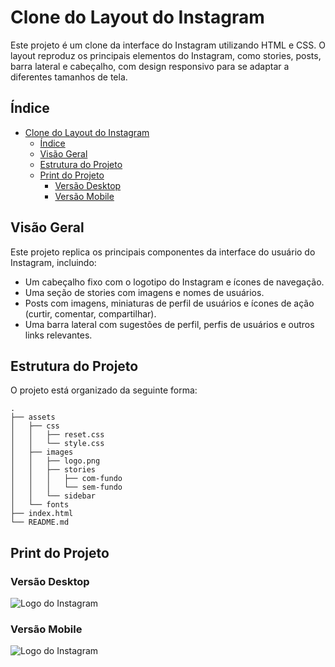 # Clone do Layout do Instagram

Este projeto é um clone da interface do Instagram utilizando HTML e CSS. O layout reproduz os principais elementos do Instagram, como stories, posts, barra lateral e cabeçalho, com design responsivo para se adaptar a diferentes tamanhos de tela.

## Índice

- [Clone do Layout do Instagram](#clone-do-layout-do-instagram)
  - [Índice](#índice)
  - [Visão Geral](#visão-geral)
  - [Estrutura do Projeto](#estrutura-do-projeto)
  - [Print do Projeto](#print-do-projeto)
    - [Versão Desktop](#versão-desktop)
    - [Versão Mobile](#versão-mobile)

## Visão Geral

Este projeto replica os principais componentes da interface do usuário do Instagram, incluindo:

- Um cabeçalho fixo com o logotipo do Instagram e ícones de navegação.
- Uma seção de stories com imagens e nomes de usuários.
- Posts com imagens, miniaturas de perfil de usuários e ícones de ação (curtir, comentar, compartilhar).
- Uma barra lateral com sugestões de perfil, perfis de usuários e outros links relevantes.

## Estrutura do Projeto

O projeto está organizado da seguinte forma:

```plaintext
.
├── assets
│   ├── css
│   │   ├── reset.css
│   │   └── style.css
│   ├── images
│   │   ├── logo.png
│   │   ├── stories
│   │   │   ├── com-fundo
│   │   │   └── sem-fundo
│   │   └── sidebar
│   └── fonts
├── index.html
└── README.md
```
## Print do Projeto
 
 ### Versão Desktop

![Logo do Instagram](assets/images/prints/Instagram-Versão%20Desktop.png)

### Versão Mobile

![Logo do Instagram](assets/images/prints/Instagram-Versão%20Mobile.png)